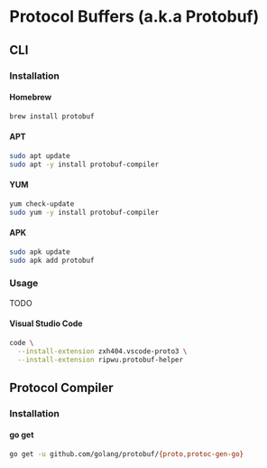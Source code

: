 # Protocol Buffers (a.k.a Protobuf)

<!--
https://linkedin.com/learning/building-java-microservices-with-grpc/microservices-with-grpc
https://github.com/envoyproxy/protoc-gen-validate
-->

## CLI

### Installation

#### Homebrew

```sh
brew install protobuf
```

#### APT

```sh
sudo apt update
sudo apt -y install protobuf-compiler
```

#### YUM

```sh
yum check-update
sudo yum -y install protobuf-compiler
```

#### APK

```sh
sudo apk update
sudo apk add protobuf
```

### Usage

TODO

<!-- ### Tips

####

```sh
protoc \
  -I=. \
  -I=.. \
  --go_out . \
  --go_opt paths=source_relative \
  --go-grpc_out . \
  --go-grpc_opt paths=source_relative \
  --doc_out=. \
  --doc_opt=html,protobuf.html \
  --grpc-gateway_out . \
  --grpc-gateway_opt logtostderr=true \
  --grpc-gateway_opt paths=source_relative \
  --grpc-gateway_opt generate_unbound_methods=true \
  proto/*.proto
``` -->

#### Visual Studio Code

```sh
code \
  --install-extension zxh404.vscode-proto3 \
  --install-extension ripwu.protobuf-helper
```

## Protocol Compiler

### Installation

#### go get

```sh
go get -u github.com/golang/protobuf/{proto,protoc-gen-go}
```
